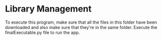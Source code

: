 # Library Management
To execute this program, make sure that all the files in this folder have been downloaded and also make sure that they're in the same folder.
Execute the finalExecutable.py file to run the app.

